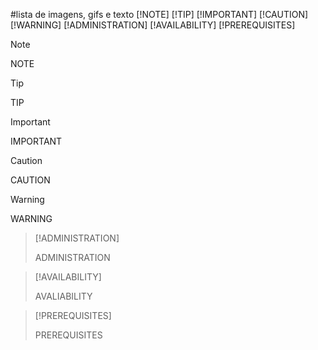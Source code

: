 #lista de imagens, gifs e texto
[!NOTE]
[!TIP]
[!IMPORTANT]
[!CAUTION]
[!WARNING]
[!ADMINISTRATION]
[!AVAILABILITY]
[!PREREQUISITES]


> [!NOTE]
>
> NOTE

> [!TIP]
>
> TIP

> [!IMPORTANT]
>
> IMPORTANT

> [!CAUTION]
>
> CAUTION

> [!WARNING]
>
> WARNING

> [!ADMINISTRATION]
>
> ADMINISTRATION

> [!AVAILABILITY]
>
> AVALIABILITY

> [!PREREQUISITES]
>
> PREREQUISITES
